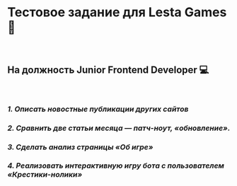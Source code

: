  # **Тестовое задание для Lesta Games**  :wave: 
<br>
 
## **На должность Junior Frontend Developer** :computer:
<br>

### ***1. Описать новостные публикации других сайтов***<br>

### ***2. Сравнить две статьи месяца — патч-ноут, «обновление».***<br>

### ***3. Сделать анализ страницы «Об игре»***<br>

### ***4. Реализовать интерактивную игру бота с пользователем «Крестики-нолики»***<br>

